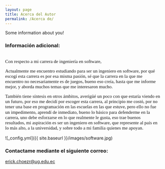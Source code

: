 ```yaml
---
layout: page
title: Acerca del Autor
permalink: /Acerca de/
---
```


Some information about you!


### Información adicional:<p style='margin-top:0cm;margin-right:0cm;margin-bottom:10.0pt;margin-left:0cm;line-height:115%;font-size:15px;font-family:"Calibri","sans-serif";'><br></p>
<p style='margin-top:0cm;margin-right:0cm;margin-bottom:10.0pt;margin-left:0cm;line-height:115%;font-size:15px;font-family:"Calibri","sans-serif";'>Con respecto a mi carrera de ingenier&iacute;a en software,</p>
<p style='margin-top:0cm;margin-right:0cm;margin-bottom:10.0pt;margin-left:0cm;line-height:115%;font-size:15px;font-family:"Calibri","sans-serif";'>Actualmente me encuentro estudiando para ser un ingeniero en software, por qu&eacute; escog&iacute; esta carrera es por esa misma pasi&oacute;n, s&eacute; que la carrera en la que me encuentro no necesariamente es de juegos, bueno eso cre&iacute;a, hasta que me informe mejor, y aborda muchos temas que me interesaron mucho.</p>
<p style='margin-top:0cm;margin-right:0cm;margin-bottom:10.0pt;margin-left:0cm;line-height:115%;font-size:15px;font-family:"Calibri","sans-serif";'>Tambi&eacute;n tiene s&iacute;ntesis en otros &aacute;mbitos, averig&uuml;&eacute; un poco con que estar&iacute;a viendo en un futuro, por eso me decid&iacute; por escoger esta carrera, al principio me cost&oacute;, por no tener una base en programaci&oacute;n en las escuelas en las que estuve, pero ello no fue un impedimento, aprend&iacute; de inmediato, bueno lo b&aacute;sico para defenderme en la carrera, uno debe esforzarse en lo que realmente le gusta, eso trae buenos resultados, mi aspiraci&oacute;n es ser un ingeniero en software, que represente al pa&iacute;s en lo m&aacute;s alto, a la universidad, y sobre todo a mi familia quienes me apoyan.</p>

![_config.yml]({{ site.baseurl }}/images/software.jpg)

### Contactame mediante el siguiente correo:

[erick.choezr@ug.edu.ec](mailto:email@domain.edu.ec)

